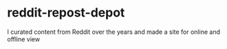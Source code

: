 # reddit-repost-depot
I curated content from Reddit over the years and made a site for online and offline view
